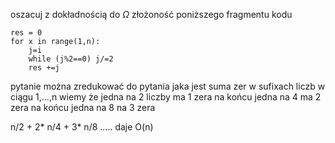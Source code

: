 oszacuj z dokładnością do $\Omega$ złożoność poniższego fragmentu kodu 


```
res = 0
for x in range(1,n):
	j=i
	while (j%2==0) j/=2
	res +=j
```

pytanie można zredukować do pytania jaka jest suma zer w sufixach liczb w ciągu 1,...,n
wiemy że jedna na 2 liczby ma 1 zera na końcu
jedna na 4 ma 2 zera na końcu
jedna na 8 na 3 zera 

n/2 + 2* n/4 + 3* n/8 ..... daje O(n)